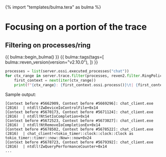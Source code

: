 {% import "templates/bulma.tera" as bulma %}

# Focusing on a portion of the trace

## Filtering on processes/ring

{{ bulma::begin_bulma() }}
{{ bulma::tags(tags=[
  bulma::reven_version(version="v2.10.0"),
]) }}

```py
processes = list(server.ossi.executed_processes("chat"))
for ctx_range in server.trace.filter(processes, reven2.filter.RingPolicy.R3Only):
    first_context = next(iter(ctx_range))
    print(f"{ctx_range}: {first_context.ossi.process()}\t| {first_context.ossi.location()}")
```

Sample output:

```
[Context before #5662909, Context before #5669296]: chat_client.exe (2816)	| ntdll!ZwDeviceIoControlFile+0x14
[Context before #5670173, Context before #5671124]: chat_client.exe (2816)	| ntdll!NtSetIoCompletion+0x14
[Context before #5672523, Context before #5673027]: chat_client.exe (2816)	| ntdll!NtRemoveIoCompletionEx+0x14
[Context before #5678502, Context before #5678522]: chat_client.exe (2816)	| chat_client!<tokio_timer::clock::clock::Clock as tokio_timer::timer::now::Now>::now+0x24
[Context before #5678723, Context before #5679392]: chat_client.exe (2816)	| ntdll!ZwQueryPerformanceCounter+0x14
...
```
